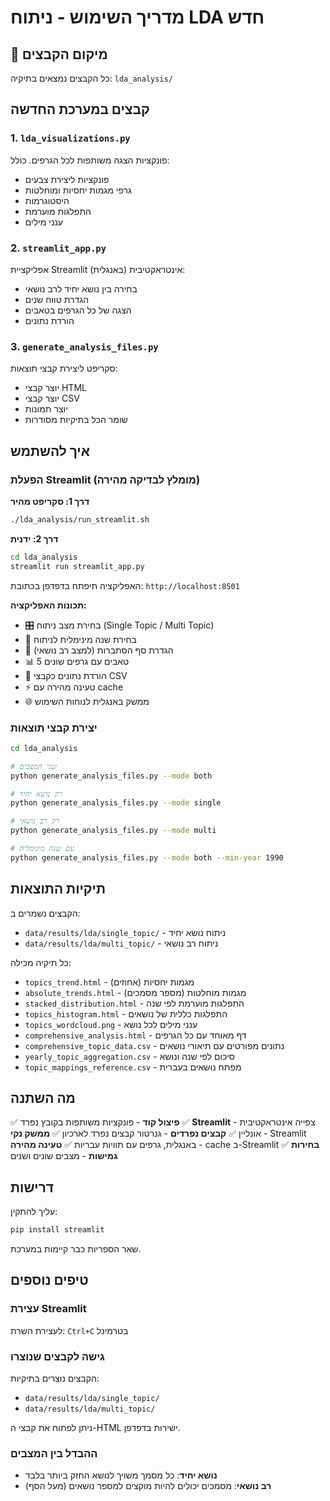 # מדריך השימוש - ניתוח LDA חדש

## 📁 מיקום הקבצים
כל הקבצים נמצאים בתיקיה: `lda_analysis/`

## קבצים במערכת החדשה

### 1. `lda_visualizations.py`
פונקציות הצגה משותפות לכל הגרפים. כולל:
- פונקציות ליצירת צבעים
- גרפי מגמות יחסיות ומוחלטות
- היסטוגרמות
- התפלגות מוערמת
- ענני מילים

### 2. `streamlit_app.py` 
אפליקציית Streamlit אינטראקטיבית (באנגלית):
- בחירה בין נושא יחיד לרב נושאי
- הגדרת טווח שנים
- הצגה של כל הגרפים בטאבים
- הורדת נתונים

### 3. `generate_analysis_files.py`
סקריפט ליצירת קבצי תוצאות:
- יוצר קבצי HTML
- יוצר קבצי CSV
- יוצר תמונות
- שומר הכל בתיקיות מסודרות

## איך להשתמש

### הפעלת Streamlit (מומלץ לבדיקה מהירה)

**דרך 1: סקריפט מהיר**
```bash
./lda_analysis/run_streamlit.sh
```

**דרך 2: ידנית**
```bash
cd lda_analysis
streamlit run streamlit_app.py
```

האפליקציה תיפתח בדפדפן בכתובת: `http://localhost:8501`

**תכונות האפליקציה:**
- 🎛️ בחירת מצב ניתוח (Single Topic / Multi Topic)
- 📅 בחירת שנה מינימלית לניתוח
- 🎯 הגדרת סף הסתברות (למצב רב נושאי)
- 📊 5 טאבים עם גרפים שונים
- 💾 הורדת נתונים כקבצי CSV
- ⚡ טעינה מהירה עם cache
- 🌐 ממשק באנגלית לנוחות השימוש

### יצירת קבצי תוצאות
```bash
cd lda_analysis

# שני המצבים
python generate_analysis_files.py --mode both

# רק נושא יחיד
python generate_analysis_files.py --mode single

# רק רב נושאי
python generate_analysis_files.py --mode multi

# עם שנה מינימלית
python generate_analysis_files.py --mode both --min-year 1990
```

## תיקיות התוצאות

הקבצים נשמרים ב:
- `data/results/lda/single_topic/` - ניתוח נושא יחיד
- `data/results/lda/multi_topic/` - ניתוח רב נושאי

כל תיקיה מכילה:
- `topics_trend.html` - מגמות יחסיות (אחוזים)
- `absolute_trends.html` - מגמות מוחלטות (מספר מסמכים)
- `stacked_distribution.html` - התפלגות מוערמת לפי שנה
- `topics_histogram.html` - התפלגות כללית של נושאים
- `topics_wordcloud.png` - ענני מילים לכל נושא
- `comprehensive_analysis.html` - דף מאוחד עם כל הגרפים
- `comprehensive_topic_data.csv` - נתונים מפורטים עם תיאורי נושאים
- `yearly_topic_aggregation.csv` - סיכום לפי שנה ונושא
- `topic_mappings_reference.csv` - מפתח נושאים בעברית

## מה השתנה

✅ **פיצול קוד** - פונקציות משותפות בקובץ נפרד
✅ **Streamlit** - צפייה אינטראקטיבית אונליין
✅ **קבצים נפרדים** - גנרטור קבצים נפרד לארכיון
✅ **ממשק נקי** - Streamlit באנגלית, גרפים עם תוויות עבריות
✅ **טעינה מהירה** - cache ב-Streamlit
✅ **בחירות גמישות** - מצבים שונים ושנים

## דרישות

עליך להתקין:
```bash
pip install streamlit
```

שאר הספריות כבר קיימות במערכת.

## טיפים נוספים

### עצירת Streamlit
לעצירת השרת: `Ctrl+C` בטרמינל

### גישה לקבצים שנוצרו
הקבצים נוצרים בתיקיות:
- `data/results/lda/single_topic/` 
- `data/results/lda/multi_topic/`

ניתן לפתוח את קבצי ה-HTML ישירות בדפדפן.

### ההבדל בין המצבים
- **נושא יחיד**: כל מסמך משויך לנושא החזק ביותר בלבד
- **רב נושאי**: מסמכים יכולים להיות מוקצים למספר נושאים (מעל הסף) 